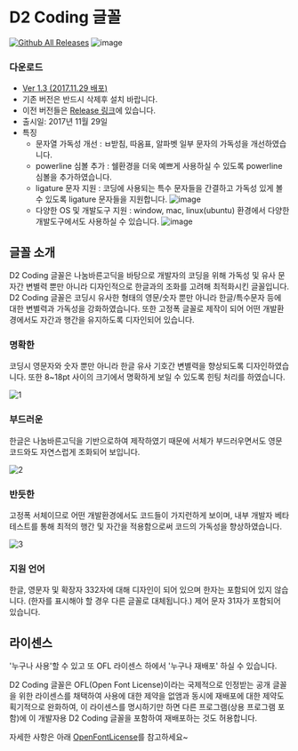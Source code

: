 ﻿# D2 Coding 글꼴
[![Github All Releases](https://img.shields.io/github/downloads/naver/d2codingfont/total.svg)](https://github.com/naver/d2codingfont)
![image](https://user-images.githubusercontent.com/6773678/33363823-54504d84-d525-11e7-9b26-0d2b9aec53f9.png)
### 다운로드
   - [Ver 1.3 (2017.11.29 배포)](https://github.com/naver/d2codingfont/releases/download/VER1.3/D2Coding-Ver1.3-20171129.zip)
   - 기존 버전은 반드시 삭제후 설치 바랍니다.
   - 이전 버전들은 [Release 링크](https://github.com/naver/d2codingfont/releases)에 있습니다.
   - 출시일: 2017년 11월 29일
   - 특징
      - 문자열 가독성 개선 : ㅂ받침, 따옴표, 알파벳 일부 문자의 가독성을 개선하였습니다.
      - powerline 심볼 추가 : 쉘환경을 더욱 예쁘게 사용하실 수 있도록 powerline 심볼을 추가하였습니다.
      - ligature 문자 지원 : 코딩에 사용되는 특수 문자들을 간결하고 가독성 있게 볼 수 있도록 ligature 문자들을 지원합니다.
![image](https://user-images.githubusercontent.com/6773678/33355628-997fe52e-d4fb-11e7-9d1a-64c3b2d42de8.png)
      - 다양한 OS 및 개발도구 지원 : window, mac, linux(ubuntu) 환경에서 다양한 개발도구에서도 사용하실 수 있습니다.
![image](https://user-images.githubusercontent.com/6773678/33353005-fac0c8ec-d4ee-11e7-8e51-3077c1771144.png)

## 글꼴 소개
D2 Coding 글꼴은 나눔바른고딕을 바탕으로 개발자의 코딩을 위해 가독성 및 유사 문자간 변별력 뿐만 아니라 디자인적으로 한글과의 조화를 고려해 최적화시킨 글꼴입니다. D2 Coding 글꼴은 코딩시 유사한 형태의 영문/숫자 뿐만 아니라 한글/특수문자 등에 대한 변별력과 가독성을 강화하였습니다.  또한 고정폭 글꼴로 제작이 되어 어떤 개발환경에서도 자간과 행간을 유지하도록 디자인되어 있습니다.

### 명확한  
코딩시 영문자와 숫자 뿐만 아니라 한글 유사 기호간 변별력을 향상되도록 디자인하였습니다. 또한 8~18pt 사이의 크기에서 명확하게 보일 수 있도록 힌팅 처리를 하였습니다.

![1](https://cloud.githubusercontent.com/assets/6773678/19587983/8d1a2304-979d-11e6-8320-4e8f0546e716.JPG)

### 부드러운
한글은 나눔바른고딕을 기반으로하여 제작하였기 때문에 서체가 부드러우면서도 영문 코드와도 자연스럽게 조화되어 보입니다.

![2](https://cloud.githubusercontent.com/assets/6773678/19587989/9a990fae-979d-11e6-82e8-84316b4da96b.JPG)

### 반듯한  
고정폭 서체이므로 어떤 개발환경에서도 코드들이 가지런하게 보이며, 내부 개발자 베타 테스트를 통해 최적의 행간 및 자간을 적용함으로써 코드의 가독성을 향상하였습니다.

![3](https://cloud.githubusercontent.com/assets/6773678/19587988/9a9821f2-979d-11e6-8708-bd57220c219f.JPG)

### 지원 언어
한글, 영문자 및 확장자 332자에 대해 디자인이 되어 있으며 한자는 포함되어 있지 않습니다. (한자를 표시해야 할 경우 다른 글꼴로 대체됩니다.)
제어 문자 31자가 포함되어 있습니다.

## 라이센스  
'누구나 사용'할 수 있고 또 OFL 라이센스 하에서 '누구나 재배포' 하실 수 있습니다.

D2 Coding 글꼴은 OFL(Open Font License)이라는 국제적으로 인정받는 공개 글꼴을 위한 라이센스를 채택하여 사용에 대한 제약을 없앰과 동시에 재배포에 대한 제약도 획기적으로 완화하여, 이 라이센스를 명시하기만 하면 다른 프로그램(상용 프로그램 포함)에 이 개발자용 D2 Coding 글꼴을 포함하여 재배포하는 것도 허용합니다.

자세한 사항은 아래 [OpenFontLicense](https://github.com/naver/d2codingfont/wiki/Open-Font-License)를 참고하세요~
